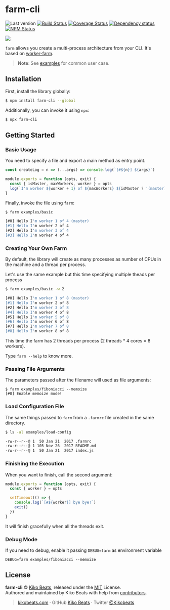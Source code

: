 # farm-cli

![Last version](https://img.shields.io/github/tag/Kikobeats/farm-cli.svg?style=flat-square)
[![Build Status](https://img.shields.io/travis/Kikobeats/farm-cli/master.svg?style=flat-square)](https://travis-ci.org/Kikobeats/farm-cli)
[![Coverage Status](https://img.shields.io/coveralls/Kikobeats/farm-cli.svg?style=flat-square)](https://coveralls.io/github/Kikobeats/farm-cli)
[![Dependency status](https://img.shields.io/david/Kikobeats/farm-cli.svg?style=flat-square)](https://david-dm.org/Kikobeats/farm-cli)
[![NPM Status](https://img.shields.io/npm/dm/farm-cli.svg?style=flat-square)](https://www.npmjs.org/package/farm-cli)

![](https://i.imgur.com/BKQqOy4.png)

`farm` allows you create a multi-process architecture from your CLI. It's based on [worker-farm](https://github.com/rvagg/node-worker-farm).

> **Note**: See [examples](/examples) for common user case.

## Installation

First, install the library globally:

```bash
$ npm install farm-cli --global
```

Additionally, you can invoke it using `npx`:

```bash
$ npx farm-cli
```

## Getting Started

### Basic Usage

You need to specify a file and export a main method as entry point.

```js
const createLog = n => (...args) => console.log(`[#${n}] ${args}`)

module.exports = function (opts, exit) {
  const { isMaster, maxWorkers, worker } = opts
  log(`I'm worker ${worker + 1} of ${maxWorkers} ${isMaster ? '(master)' : ''}`)
}
```

Finally, invoke the file using `farm`:

```bash
$ farm examples/basic

[#0] Hello I'm worker 1 of 4 (master)
[#1] Hello I'm worker 2 of 4
[#2] Hello I'm worker 3 of 4
[#3] Hello I'm worker 4 of 4
```

###  Creating Your Own Farm

By default, the library will create as many processes as number of CPUs in the machine and a thread per process.

Let's use the same example but this time specifying multiple theads per process

```bash
$ farm examples/basic -w 2

[#0] Hello I'm worker 1 of 8 (master)
[#1] Hello I'm worker 2 of 8
[#2] Hello I'm worker 3 of 8
[#4] Hello I'm worker 4 of 8
[#5] Hello I'm worker 5 of 8
[#6] Hello I'm worker 6 of 8
[#7] Hello I'm worker 7 of 8
[#8] Hello I'm worker 8 of 8
```

This time the farm has 2 threads per process (2 threads * 4 cores = 8 workers).

Type `farm --help` to know more.

### Passing File Arguments

The parameters passed after the filename will used as file arguments:

```
$ farm examples/fiboniacci --memoize
[#0] Enable memoize mode!
```

### Load Configuration File

The same things passed to `farm` from a `.farmrc` file created in the same directory.

```bash
$ ls -al examples/load-config

-rw-r--r--@ 1  50 Jan 21  2017 .farmrc
-rw-r--r--@ 1 105 Nov 26  2017 README.md
-rw-r--r--@ 1  50 Jan 21  2017 index.js
```

### Finishing the Execution

When you want to finish, call the second argument:

```js
module.exports = function (opts, exit) {
  const { worker } = opts

  setTimeout(() => {
    console.log(`[#${worker}] bye bye!`)
    exit()
  })
}
```

It will finish gracefully when all the threads exit.

### Debug Mode

If you need to debug, enable it passing `DEBUG=farm` as environment variable

```
DEBUG=farm examples/fiboniacci --memoize
```

## License

**farm-cli** © [Kiko Beats](https://kikobeats.com), released under the [MIT](https://github.com/Kikobeats/farm-cli/blob/master/LICENSE.md) License.<br>
Authored and maintained by Kiko Beats with help from [contributors](https://github.com/Kikobeats/farm-cli/contributors).

> [kikobeats.com](https://kikobeats.com) · GitHub [Kiko Beats](https://github.com/Kikobeats) · Twitter [@Kikobeats](https://twitter.com/Kikobeats)
